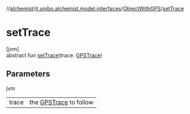 //[alchemist](../../../index.md)/[it.unibo.alchemist.model.interfaces](../index.md)/[ObjectWithGPS](index.md)/[setTrace](set-trace.md)

# setTrace

[jvm]\
abstract fun [setTrace](set-trace.md)(trace: [GPSTrace](../-g-p-s-trace/index.md))

## Parameters

jvm

| | |
|---|---|
| trace | the [GPSTrace](../-g-p-s-trace/index.md) to follow |
